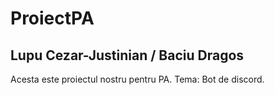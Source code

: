 # ProiectPA
Lupu Cezar-Justinian / Baciu Dragos
-
Acesta este proiectul nostru pentru PA.
Tema: Bot de discord.
